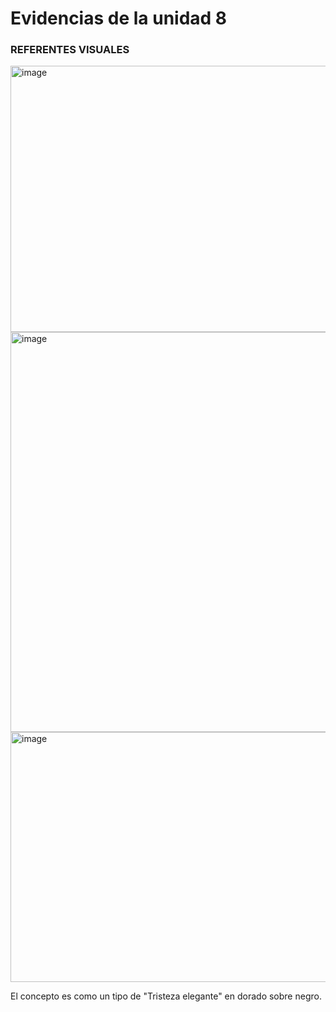 
# Evidencias de la unidad 8

### REFERENTES VISUALES

<img width="1280" height="426" alt="image" src="https://github.com/user-attachments/assets/76364177-5b72-4fcb-a913-799a169aeaeb" />
<img width="640" height="640" alt="image" src="https://github.com/user-attachments/assets/71a3ad90-d876-4e42-8f98-0a72bd0e0262" />
<img width="600" height="400" alt="image" src="https://github.com/user-attachments/assets/44d8beb5-a9e5-4634-81bb-3a632e499233" />

El concepto es como un tipo de "Tristeza elegante" en dorado sobre negro.



